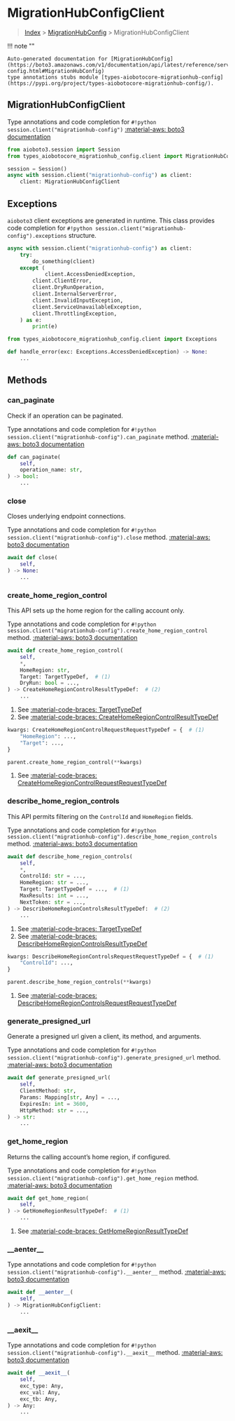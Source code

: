 # MigrationHubConfigClient

> [Index](../README.md) > [MigrationHubConfig](./README.md) > MigrationHubConfigClient

!!! note ""

    Auto-generated documentation for [MigrationHubConfig](https://boto3.amazonaws.com/v1/documentation/api/latest/reference/services/migrationhub-config.html#MigrationHubConfig)
    type annotations stubs module [types-aiobotocore-migrationhub-config](https://pypi.org/project/types-aiobotocore-migrationhub-config/).

## MigrationHubConfigClient

Type annotations and code completion for `#!python session.client("migrationhub-config")`
[:material-aws: boto3 documentation](https://boto3.amazonaws.com/v1/documentation/api/latest/reference/services/migrationhub-config.html#MigrationHubConfig.Client)

```python title="Usage example"
from aioboto3.session import Session
from types_aiobotocore_migrationhub_config.client import MigrationHubConfigClient

session = Session()
async with session.client("migrationhub-config") as client:
    client: MigrationHubConfigClient
```

## Exceptions


`aioboto3` client exceptions are generated in runtime.
This class provides code completion for `#!python session.client("migrationhub-config").exceptions` structure.

```python title="Usage example"
async with session.client("migrationhub-config") as client:
    try:
        do_something(client)
    except (
            client.AccessDeniedException,
        client.ClientError,
        client.DryRunOperation,
        client.InternalServerError,
        client.InvalidInputException,
        client.ServiceUnavailableException,
        client.ThrottlingException,
    ) as e:
        print(e)
```

```python title="Type checking example"
from types_aiobotocore_migrationhub_config.client import Exceptions

def handle_error(exc: Exceptions.AccessDeniedException) -> None:
    ...
```


## Methods


### can\_paginate

Check if an operation can be paginated.

Type annotations and code completion for `#!python session.client("migrationhub-config").can_paginate` method.
[:material-aws: boto3 documentation](https://boto3.amazonaws.com/v1/documentation/api/latest/reference/services/migrationhub-config.html#MigrationHubConfig.Client.can_paginate)

```python title="Method definition"
def can_paginate(
    self,
    operation_name: str,
) -> bool:
    ...
```


### close

Closes underlying endpoint connections.

Type annotations and code completion for `#!python session.client("migrationhub-config").close` method.
[:material-aws: boto3 documentation](https://boto3.amazonaws.com/v1/documentation/api/latest/reference/services/migrationhub-config.html#MigrationHubConfig.Client.close)

```python title="Method definition"
await def close(
    self,
) -> None:
    ...
```


### create\_home\_region\_control

This API sets up the home region for the calling account only.

Type annotations and code completion for `#!python session.client("migrationhub-config").create_home_region_control` method.
[:material-aws: boto3 documentation](https://boto3.amazonaws.com/v1/documentation/api/latest/reference/services/migrationhub-config.html#MigrationHubConfig.Client.create_home_region_control)

```python title="Method definition"
await def create_home_region_control(
    self,
    *,
    HomeRegion: str,
    Target: TargetTypeDef,  # (1)
    DryRun: bool = ...,
) -> CreateHomeRegionControlResultTypeDef:  # (2)
    ...
```

1. See [:material-code-braces: TargetTypeDef](./type_defs.md#targettypedef) 
2. See [:material-code-braces: CreateHomeRegionControlResultTypeDef](./type_defs.md#createhomeregioncontrolresulttypedef) 


```python title="Usage example with kwargs"
kwargs: CreateHomeRegionControlRequestRequestTypeDef = {  # (1)
    "HomeRegion": ...,
    "Target": ...,
}

parent.create_home_region_control(**kwargs)
```

1. See [:material-code-braces: CreateHomeRegionControlRequestRequestTypeDef](./type_defs.md#createhomeregioncontrolrequestrequesttypedef) 

### describe\_home\_region\_controls

This API permits filtering on the `ControlId` and `HomeRegion` fields.

Type annotations and code completion for `#!python session.client("migrationhub-config").describe_home_region_controls` method.
[:material-aws: boto3 documentation](https://boto3.amazonaws.com/v1/documentation/api/latest/reference/services/migrationhub-config.html#MigrationHubConfig.Client.describe_home_region_controls)

```python title="Method definition"
await def describe_home_region_controls(
    self,
    *,
    ControlId: str = ...,
    HomeRegion: str = ...,
    Target: TargetTypeDef = ...,  # (1)
    MaxResults: int = ...,
    NextToken: str = ...,
) -> DescribeHomeRegionControlsResultTypeDef:  # (2)
    ...
```

1. See [:material-code-braces: TargetTypeDef](./type_defs.md#targettypedef) 
2. See [:material-code-braces: DescribeHomeRegionControlsResultTypeDef](./type_defs.md#describehomeregioncontrolsresulttypedef) 


```python title="Usage example with kwargs"
kwargs: DescribeHomeRegionControlsRequestRequestTypeDef = {  # (1)
    "ControlId": ...,
}

parent.describe_home_region_controls(**kwargs)
```

1. See [:material-code-braces: DescribeHomeRegionControlsRequestRequestTypeDef](./type_defs.md#describehomeregioncontrolsrequestrequesttypedef) 

### generate\_presigned\_url

Generate a presigned url given a client, its method, and arguments.

Type annotations and code completion for `#!python session.client("migrationhub-config").generate_presigned_url` method.
[:material-aws: boto3 documentation](https://boto3.amazonaws.com/v1/documentation/api/latest/reference/services/migrationhub-config.html#MigrationHubConfig.Client.generate_presigned_url)

```python title="Method definition"
await def generate_presigned_url(
    self,
    ClientMethod: str,
    Params: Mapping[str, Any] = ...,
    ExpiresIn: int = 3600,
    HttpMethod: str = ...,
) -> str:
    ...
```


### get\_home\_region

Returns the calling account’s home region, if configured.

Type annotations and code completion for `#!python session.client("migrationhub-config").get_home_region` method.
[:material-aws: boto3 documentation](https://boto3.amazonaws.com/v1/documentation/api/latest/reference/services/migrationhub-config.html#MigrationHubConfig.Client.get_home_region)

```python title="Method definition"
await def get_home_region(
    self,
) -> GetHomeRegionResultTypeDef:  # (1)
    ...
```

1. See [:material-code-braces: GetHomeRegionResultTypeDef](./type_defs.md#gethomeregionresulttypedef) 

### \_\_aenter\_\_



Type annotations and code completion for `#!python session.client("migrationhub-config").__aenter__` method.
[:material-aws: boto3 documentation](https://boto3.amazonaws.com/v1/documentation/api/latest/reference/services/migrationhub-config.html#MigrationHubConfig.Client.__aenter__)

```python title="Method definition"
await def __aenter__(
    self,
) -> MigrationHubConfigClient:
    ...
```


### \_\_aexit\_\_



Type annotations and code completion for `#!python session.client("migrationhub-config").__aexit__` method.
[:material-aws: boto3 documentation](https://boto3.amazonaws.com/v1/documentation/api/latest/reference/services/migrationhub-config.html#MigrationHubConfig.Client.__aexit__)

```python title="Method definition"
await def __aexit__(
    self,
    exc_type: Any,
    exc_val: Any,
    exc_tb: Any,
) -> Any:
    ...
```






